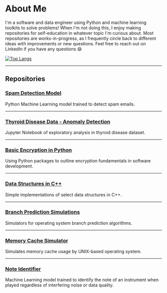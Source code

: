 # About Me

<!--
### [TV Show and Movie Recommendation Model](https://github.com/pcorwin/MovieTVShowAnalysis)

Analysis of TV Shows and Movies from five different streaming platforms, with recommendations for what to watch next.

***


-->
I'm a software and data engineer using Python and machine learning toolkits to solve problems! When I'm not doing this, I enjoy making repositories for self-education in whatever topic I'm curious about. Most repositories are works-in-progress, as I frequently circle back to different ideas with improvements or new questions. Feel free to reach out on LinkedIn if you have any questions 😄

[![Top Langs](https://github-readme-stats.vercel.app/api/top-langs/?username=pcorwin&layout=donut)](https://github.com/anuraghazra/github-readme-stats)

***

## Repositories

### [Spam Detection Model](https://github.com/pcorwin/SpamDetection)

Python Machine Learning model trained to detect spam emails.

***

### [Thyroid Disease Data - Anomaly Detection](https://github.com/pcorwin/ThyroidDiseaseAnalysis)

Jupyter Notebook of exploratory analysis in thyroid disease dataset.

***

### [Basic Encryption in Python](https://github.com/pcorwin/Encryption)

Using Python packages to outline encryption fundamentals in software development.

***

### [Data Structures in C++](https://github.com/pcorwin/Data-Structures-CPP)

Simple implementations of select data structures in C++.

***

### [Branch Prediction Simulations](https://github.com/pcorwin/BranchPrediction)

Simulators for operating system branch prediction algorithms. 

***

### [Memory Cache Simulator](https://github.com/pcorwin/MemoryCacheSimulations)

Simulates memory cache usage by UNIX-based operating system.

***

### [Note Identifier](https://github.com/pcorwin/Pitch-Identifier)

Machine Learning model trained to identify the note of an instrument when played regardless of interfering noise or data quality.

